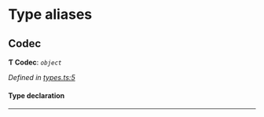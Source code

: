 

# Type aliases

<a id="codec"></a>

##  Codec

**Ƭ Codec**: *`object`*

*Defined in [types.ts:5](https://github.com/polkadot-js/common/blob/962e18c/packages/trie-codec/src/types.ts#L5)*

#### Type declaration

___

